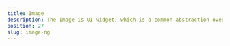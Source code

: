 ```yaml
---
title: Image
description: The Image is UI widget, which is a common abstraction over iOS's UIImage and Android's widget.ImageView.  The component allows loading an image from different resources(URL, ImageSource, image from the resource folder or while providing the relative path to the image file) via its src property.
position: 27
slug: image-ng
---
```

